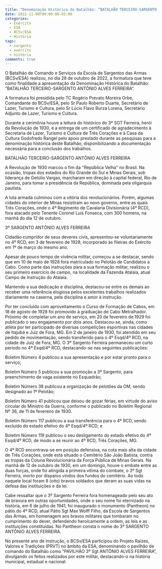 ```yaml
---
title: "Denominação Histórica do Batalhão: “BATALHÃO TERCEIRO-SARGENTO ANTÔNIO ALVES FERREIRA”"
date: 2022-11-08T00:00:00-03:00
categories:
  - Exército
  - ESA
  - BCSv/ESA
  - História
tags:
  - sargento
  - exército
  - história
comments: true
---
```

O Batalhão de Comando e Serviços da Escola de Sargentos das Armas (BCSv/ESA) realizou, no dia 28 de outubro de 2022, a formatura que teve como finalidade a apresentação da Denominação Histórica do Batalhão: “BATALHÃO TERCEIRO-SARGENTO ANTÔNIO ALVES FERREIRA”.

A formatura foi presidida pelo TC Rogério Prevato Moreira Orbe, Comandante do BCSv/ESA, pelo Sr Paulo Roberto Duarte, Secretário de Lazer, Turismo e Cultura, pelo Sr Lúcio Flavo Burza Lorena, Secretário Adjunto de Lazer, Turismo e Cultura.

Durante a cerimônia houve a leitura do histórico do 3º SGT Ferreira, herói da Revolução de 1930, e a entrega de um certificado de agradecimento à Secretaria de Lazer, Turismo e Cultura de Três Corações e à Casa da Cultura Godofredo Rangel pelo apoio prestado durante as pesquisas para a denominação histórica deste Batalhão, disponibilizando a documentação necessária para a conclusão dos trabalhos.

BATALHÃO TERCEIRO-SARGENTO ANTÔNIO ALVES FERREIRA

A Revolução de 1930 marcou o fim da ‘’República Velha’’ no Brasil. Na ocasião, tropas dos estados do Rio Grande do Sul e Minas Gerais, sob liderança de Getúlio Vargas, marcharam em direção à capital federal, Rio de Janeiro, para tomar a presidência da República, dominada pela oligarquia paulista.

A luta armada culminou com a vitória dos revolucionários. Porém, algumas cidades do interior de Minas resistiram ao novo governo, entre as quais Três Corações, onde o 4º Regimento de Cavalaria Divisionária (4º RCD), fora atacado pelo Tenente Coronel Luís Fonseca, com 300 homens, na manhã do dia 12 de outubro.

3º SARGENTO ANTÔNIO ALVES FERREIRA

Cidadão cumpridor de seus deveres civis, apresentou-se voluntariamente no 4º RCD, em 3 de fevereiro de 1928, incorporado às fileiras do Exército em 1º de março do mesmo ano.

Apesar de pouco tempo de vivência militar, começou a se destacar, sendo que em 10 de maio de 1928 fora matriculado no Pelotão de Candidatos a Cabo. Como parte das instruções para a sua formação militar, realizou o seu primeiro exercício de campo, na localidade da Fazenda Atalaia, atual Campo de Instrução do Atalaia.

Mantendo a sua dedicação e disciplina, destacou-se entre os demais ao receber uma referência elogiosa pelos excelentes trabalhos realizados diariamente na caserna, pela disciplina e amor à instrução.

 Por ter concluído com aproveitamento o Curso de Formação de Cabos, em 18 de agosto de 1928 foi promovido à graduação de Cabo Metralhador. Próximo de completar um ano de serviço, em 20 de fevereiro de 1929 foi publicado o seu engajamento por dois anos. Destacou-se, ainda, como atleta por ter participado de diversas competições esportivas nas cidades de Itajubá e Juiz de Fora, MG. Em 2 de janeiro de 1930, foi atendido em seu pedido de movimentação, sendo transferido para o 4º Esqd/4º RCD, na cidade de Juiz de Fora, MG. O 3º Sargento Ferreira permaneceu um curto período no 4º Esqd/4º RCD, destacando-se nas seguintes publicações:

Boletim Número 4 publicou a sua apresentação e por estar pronto para o serviço;

Boletim Número 5 publicou a sua promoção a 3º Sargento, para preenchimento de vaga existente no Esquadrão;

Boletim Número 38 publicou a organização de pelotões da OM, sendo designado ao 1º Pelotão;

Boletim Número 41 publicou que deixou de gozar férias, em virtude do aviso circular do Ministro da Guerra, conforme o publicado no Boletim Regional Nº 36, de 11 de fevereiro de 1930.

Boletim Número 117 publicou a sua transferência para o 4º RCD, sendo excluído do estado efetivo do 4º Esqd/4º RCD; e

Boletim Número 119 publicou o seu desligamento do estado efetivo do 4º Esqd/4º RCD, de modo a se reunir ao 4º RCD, Três Corações, MG.

O 4º RCD encontrava-se em posição defensiva, na cota mais alta da cidade de Três Corações, onde está situado o Cemitério São João Batista, contra as tropas da Coluna Revolucionária da Força Pública de Minas Gerais. Na manhã de 12 de outubro de 1930, em um domingo, houve o embate entre as duas forças, onde foi atingida a primeira vítima do combate, o 3º Sgt Ferreira, morto por disparos vindos dos fundos do cemitério. Ao todo naquele local foram 8 (oito) bravos soldados que deram as suas vidas na defesa das instituições e da lei.

Cabe ressaltar que o 3º Sargento Ferreira fora homenageado pelo seu ato de bravura em outras oportunidades, onde o seu nome foi eternizado na história, em 6 de julho de 1941, foi inaugurado o monumento (Pantheon) no pátio do 4º RCD, atual Pátio Sgt Max Wolff Filho, da Escola de Sargentos das Armas, em homenagem aos bravos militares que tombaram no cumprimento do dever, defendendo heroicamente a ordem, as leis e as instituições constituídas. No Pantheon consta o nome do 3º SARGENTO ANTÔNIO ALVES FERREIRA.

No presente ano de instrução, o BCSv/ESA participou do Projeto Raízes, Valores e Tradições (PRVT) no âmbito da ESA, denominando o pavilhão de comando do Batalhão como “PAVILHÃO 3º Sgt ANTÔNIO ALVES FERREIRA”, divulgando os feitos realizados por este militar, destacando-o na história municipal, estadual e nacional.
